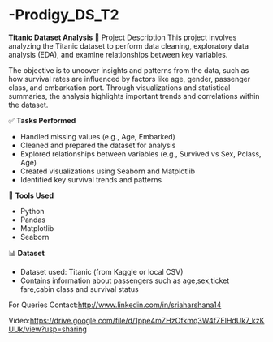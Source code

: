 # -Prodigy_DS_T2
**Titanic Dataset Analysis**
📌 Project Description
This project involves analyzing the Titanic dataset to perform data cleaning, exploratory data analysis (EDA), and examine relationships between key variables.

The objective is to uncover insights and patterns from the data, such as how survival rates are influenced by factors like age, gender, passenger class, and embarkation port. Through visualizations and statistical summaries, the analysis highlights important trends and correlations within the dataset.



✅ **Tasks Performed**

* Handled missing values (e.g., Age, Embarked)
* Cleaned and prepared the dataset for analysis
* Explored relationships between variables (e.g., Survived vs Sex, Pclass, Age)
* Created visualizations using Seaborn and Matplotlib
* Identified key survival trends and patterns

🧰 **Tools Used**

* Python
* Pandas
* Matplotlib
* Seaborn

📊 **Dataset**

* Dataset used: Titanic (from Kaggle or local CSV)
* Contains information about passengers such as age,sex,ticket fare,cabin class and survival status

For Queries Contact:http://www.linkedin.com/in/sriaharshana14

Video:https://drive.google.com/file/d/1ppe4mZHzOfkmq3W4fZElHdUk7_kzKUUk/view?usp=sharing
